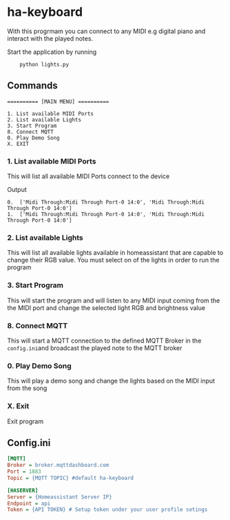 # ha-keyboard

With this progrmam you can connect to any MIDI e.g digital piano and interact with the played notes.

Start the application by running

````console
    python lights.py
````

## Commands

````console
========== [MAIN MENU] ==========

1. List available MIDI Ports
2. List available Lights
3. Start Program
8. Connect MQTT
0. Play Demo Song
X. EXIT

````

### 1. List available MIDI Ports
This will list all available MIDI Ports connect to the device

Output

````console
0.  ['Midi Through:Midi Through Port-0 14:0', 'Midi Through:Midi Through Port-0 14:0']
1.  ['Midi Through:Midi Through Port-0 14:0', 'Midi Through:Midi Through Port-0 14:0']
````

### 2. List available Lights
This will list all available lights available in homeassistant that are capable to change their RGB value. 
You must select on of the lights in order to run the program

### 3. Start Program
This will start the program and will listen to any MIDI input coming from the the MIDI port and change the selected light RGB and brightness value

### 8. Connect MQTT
This will start a MQTT connection to the defined MQTT Broker in the ````config.ini````and broadcast the played note to the MQTT broker

### 0. Play Demo Song
This will play a demo song and change the lights based on the MIDI input from the song

### X. Exit
Exit program

## Config.ini

````ini
[MQTT]
Broker = broker.mqttdashboard.com
Port = 1883
Topic = {MQTT TOPIC} #default ha-keyboard

[HASERVER]
Server = {Homeassistant Server IP}
Endpoint = api
Token = {API TOKEN} # Setup token under your user profile setings

````
